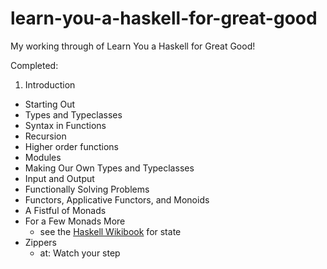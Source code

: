 learn-you-a-haskell-for-great-good
==================================

My working through of Learn You a Haskell for Great Good!

Completed:

1. Introduction
- Starting Out
- Types and Typeclasses
- Syntax in Functions
- Recursion
- Higher order functions
- Modules
- Making Our Own Types and Typeclasses
- Input and Output
- Functionally Solving Problems
- Functors, Applicative Functors, and Monoids
- A Fistful of Monads
- For a Few Monads More
    - see the [Haskell Wikibook](https://en.wikibooks.org/wiki/Haskell/Understanding_monads/State) for state
- Zippers
    - at: Watch your step
